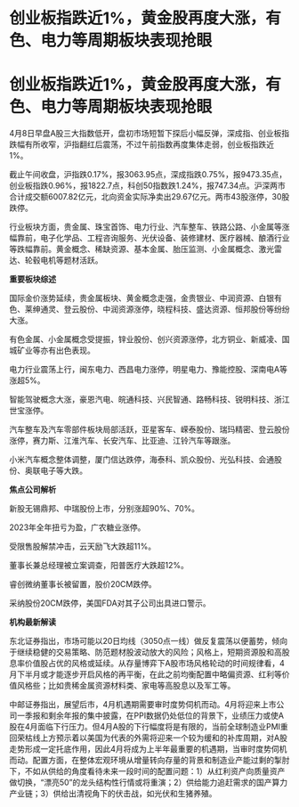 # 创业板指跌近1%，黄金股再度大涨，有色、电力等周期板块表现抢眼

# 创业板指跌近1%，黄金股再度大涨，有色、电力等周期板块表现抢眼

4月8日早盘A股三大指数低开，盘初市场短暂下探后小幅反弹，深成指、创业板指跌幅有所收窄，沪指翻红后震荡，不过午前指数再度集体走弱，创业板指跌近1%。

截止午间收盘，沪指跌0.17%，报3063.95点，深成指跌0.75%，报9473.35点，创业板指跌0.96%，报1822.7点，科创50指数跌1.24%，报747.34点。沪深两市合计成交额6007.82亿元，北向资金实际净卖出29.67亿元。两市43股涨停，30股跌停。

行业板块方面，贵金属、珠宝首饰、电力行业、汽车整车、铁路公路、小金属等涨幅靠前，电子化学品、工程咨询服务、光伏设备、装修建材、医疗器械、酿酒行业等跌幅靠前。黄金概念、稀缺资源、基本金属、胎压监测、小金属概念、激光雷达、轮毂电机等题材活跃。

**重要板块综述**

国际金价涨势延续，贵金属板块、黄金概念走强，金贵银业、中润资源、白银有色、莱绅通灵、登云股份、中润资源涨停，晓程科技、盛达资源、恒邦股份等纷纷大涨。

有色金属、小金属概念受提振，锌业股份、创兴资源涨停，北方铜业、新威凌、国城矿业等亦有出色表现。

电力行业震荡上行，闽东电力、西昌电力涨停，明星电力、豫能控股、深南电A等涨超5%。

智能驾驶概念大涨，豪恩汽电、皖通科技、兴民智通、路畅科技、锐明科技、浙江世宝涨停。

汽车整车及汽车零部件板块局部活跃，亚星客车、嵘泰股份、瑞玛精密、登云股份涨停，赛力斯、江淮汽车、长安汽车、比亚迪、江铃汽车等跟涨。

小米汽车概念整体调整，厦门信达跌停，海泰科、凯众股份、光弘科技、会通股份、奥联电子等大跌。

**焦点公司解析**

新股无锡鼎邦、中瑞股份上市，分别涨超90%、70%。

2023年全年扭亏为盈，广农糖业涨停。

受限售股解禁冲击，云天励飞大跌超11%。

董事长兼总经理被立案调查，阳普医疗大跌超12%。

睿创微纳董事长被留置，股价20CM跌停。

采纳股份20CM跌停，美国FDA对其子公司出具进口警示。

**机构最新解读**

东北证券指出，市场可能以20日均线（3050点一线）做反复震荡以便蓄势，倾向于继续稳健的交易策略、防范题材股波动放大的风险；风格上，短期资源股和高股息率价值股占优的风格或延续。从存量博弈下A股市场风格轮动的时间规律看，4月下半月或才能逐步开启风格的再平衡，在此之前均衡配置中略偏资源、红利等价值风格些；比如贵稀金属资源材料类、家电等高股息以及军工等。

中邮证券指出，展望后市，4月机遇期需要审时度势伺机而动。4月将迎来上市公司一季报和剩余年报的集中披露，在PPI数据仍处低位的背景下，业绩压力或使A股在4月面临下行压力。但4月A股的下行幅度将是有限的，当前全球制造业PMI重回荣枯线上方预示着以美国为代表的外需将迎来一个较为缓和的补库周期，对A股走势形成一定托底作用，因此4月将成为上半年最重要的机遇期，当审时度势伺机而动。配置方面，在整体宏观环境从增量转向存量的背景和制造业产能过剩的掣肘下，不如从供给的角度看待未来一段时间的配置问题：1）从红利资产向质量资产做切换，“漂亮50”的龙头结构性行情或将重演；2）供给能力追赶需求的国产算力产业链；3）供给出清视角下的伏击战，如光伏和生猪养殖。

